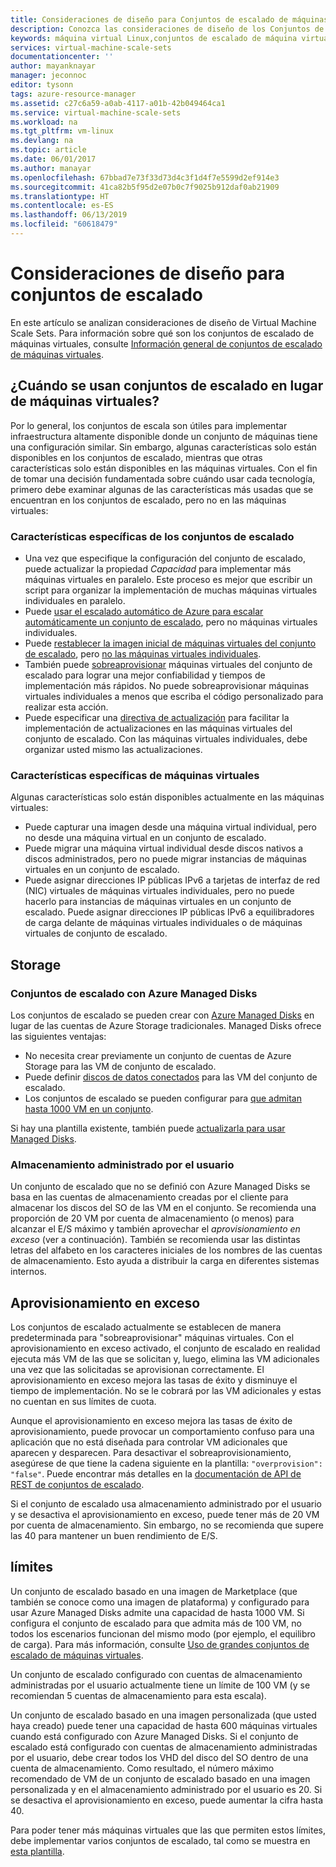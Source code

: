 ```yaml
---
title: Consideraciones de diseño para Conjuntos de escalado de máquinas virtuales de Azure | Microsoft Docs
description: Conozca las consideraciones de diseño de los Conjuntos de escalado de máquinas virtuales de Azure
keywords: máquina virtual Linux,conjuntos de escalado de máquina virtual
services: virtual-machine-scale-sets
documentationcenter: ''
author: mayanknayar
manager: jeconnoc
editor: tysonn
tags: azure-resource-manager
ms.assetid: c27c6a59-a0ab-4117-a01b-42b049464ca1
ms.service: virtual-machine-scale-sets
ms.workload: na
ms.tgt_pltfrm: vm-linux
ms.devlang: na
ms.topic: article
ms.date: 06/01/2017
ms.author: manayar
ms.openlocfilehash: 67bbad7e73f33d73d4c3f1d4f7e5599d2ef914e3
ms.sourcegitcommit: 41ca82b5f95d2e07b0c7f9025b912daf0ab21909
ms.translationtype: HT
ms.contentlocale: es-ES
ms.lasthandoff: 06/13/2019
ms.locfileid: "60618479"
---
```

# <a name="design-considerations-for-scale-sets"></a>Consideraciones de diseño para conjuntos de escalado
En este artículo se analizan consideraciones de diseño de Virtual Machine Scale Sets. Para información sobre qué son los conjuntos de escalado de máquinas virtuales, consulte [Información general de conjuntos de escalado de máquinas virtuales](virtual-machine-scale-sets-overview.md).

## <a name="when-to-use-scale-sets-instead-of-virtual-machines"></a>¿Cuándo se usan conjuntos de escalado en lugar de máquinas virtuales?
Por lo general, los conjuntos de escala son útiles para implementar infraestructura altamente disponible donde un conjunto de máquinas tiene una configuración similar. Sin embargo, algunas características solo están disponibles en los conjuntos de escalado, mientras que otras características solo están disponibles en las máquinas virtuales. Con el fin de tomar una decisión fundamentada sobre cuándo usar cada tecnología, primero debe examinar algunas de las características más usadas que se encuentran en los conjuntos de escalado, pero no en las máquinas virtuales:

### <a name="scale-set-specific-features"></a>Características específicas de los conjuntos de escalado

- Una vez que especifique la configuración del conjunto de escalado, puede actualizar la propiedad *Capacidad* para implementar más máquinas virtuales en paralelo. Este proceso es mejor que escribir un script para organizar la implementación de muchas máquinas virtuales individuales en paralelo.
- Puede [usar el escalado automático de Azure para escalar automáticamente un conjunto de escalado](./virtual-machine-scale-sets-autoscale-overview.md), pero no máquinas virtuales individuales.
- Puede [restablecer la imagen inicial de máquinas virtuales del conjunto de escalado](https://docs.microsoft.com/rest/api/compute/virtualmachinescalesets/reimage), pero [no las máquinas virtuales individuales](https://docs.microsoft.com/rest/api/compute/virtualmachines).
- También puede [sobreaprovisionar](https://docs.microsoft.com/azure/virtual-machine-scale-sets/virtual-machine-scale-sets-design-overview#overprovisioning) máquinas virtuales del conjunto de escalado para lograr una mejor confiabilidad y tiempos de implementación más rápidos. No puede sobreaprovisionar máquinas virtuales individuales a menos que escriba el código personalizado para realizar esta acción.
- Puede especificar una [directiva de actualización](./virtual-machine-scale-sets-upgrade-scale-set.md) para facilitar la implementación de actualizaciones en las máquinas virtuales del conjunto de escalado. Con las máquinas virtuales individuales, debe organizar usted mismo las actualizaciones.

### <a name="vm-specific-features"></a>Características específicas de máquinas virtuales

Algunas características solo están disponibles actualmente en las máquinas virtuales:

- Puede capturar una imagen desde una máquina virtual individual, pero no desde una máquina virtual en un conjunto de escalado.
- Puede migrar una máquina virtual individual desde discos nativos a discos administrados, pero no puede migrar instancias de máquinas virtuales en un conjunto de escalado.
- Puede asignar direcciones IP públicas IPv6 a tarjetas de interfaz de red (NIC) virtuales de máquinas virtuales individuales, pero no puede hacerlo para instancias de máquinas virtuales en un conjunto de escalado. Puede asignar direcciones IP públicas IPv6 a equilibradores de carga delante de máquinas virtuales individuales o de máquinas virtuales de conjunto de escalado.

## <a name="storage"></a>Storage

### <a name="scale-sets-with-azure-managed-disks"></a>Conjuntos de escalado con Azure Managed Disks
Los conjuntos de escalado se pueden crear con [Azure Managed Disks](../virtual-machines/windows/managed-disks-overview.md) en lugar de las cuentas de Azure Storage tradicionales. Managed Disks ofrece las siguientes ventajas:
- No necesita crear previamente un conjunto de cuentas de Azure Storage para las VM de conjunto de escalado.
- Puede definir [discos de datos conectados](virtual-machine-scale-sets-attached-disks.md) para las VM del conjunto de escalado.
- Los conjuntos de escalado se pueden configurar para [que admitan hasta 1000 VM en un conjunto](virtual-machine-scale-sets-placement-groups.md). 

Si hay una plantilla existente, también puede [actualizarla para usar Managed Disks](virtual-machine-scale-sets-convert-template-to-md.md).

### <a name="user-managed-storage"></a>Almacenamiento administrado por el usuario
Un conjunto de escalado que no se definió con Azure Managed Disks se basa en las cuentas de almacenamiento creadas por el cliente para almacenar los discos del SO de las VM en el conjunto. Se recomienda una proporción de 20 VM por cuenta de almacenamiento (o menos) para alcanzar el E/S máximo y también aprovechar el _aprovisionamiento en exceso_ (ver a continuación). También se recomienda usar las distintas letras del alfabeto en los caracteres iniciales de los nombres de las cuentas de almacenamiento. Esto ayuda a distribuir la carga en diferentes sistemas internos. 


## <a name="overprovisioning"></a>Aprovisionamiento en exceso
Los conjuntos de escalado actualmente se establecen de manera predeterminada para "sobreaprovisionar" máquinas virtuales. Con el aprovisionamiento en exceso activado, el conjunto de escalado en realidad ejecuta más VM de las que se solicitan y, luego, elimina las VM adicionales una vez que las solicitadas se aprovisionan correctamente. El aprovisionamiento en exceso mejora las tasas de éxito y disminuye el tiempo de implementación. No se le cobrará por las VM adicionales y estas no cuentan en sus límites de cuota.

Aunque el aprovisionamiento en exceso mejora las tasas de éxito de aprovisionamiento, puede provocar un comportamiento confuso para una aplicación que no está diseñada para controlar VM adicionales que aparecen y desparecen. Para desactivar el sobreaprovisionamiento, asegúrese de que tiene la cadena siguiente en la plantilla: `"overprovision": "false"`. Puede encontrar más detalles en la [documentación de API de REST de conjuntos de escalado](/rest/api/virtualmachinescalesets/create-or-update-a-set).

Si el conjunto de escalado usa almacenamiento administrado por el usuario y se desactiva el aprovisionamiento en exceso, puede tener más de 20 VM por cuenta de almacenamiento. Sin embargo, no se recomienda que supere las 40 para mantener un buen rendimiento de E/S. 

## <a name="limits"></a>límites
Un conjunto de escalado basado en una imagen de Marketplace (que también se conoce como una imagen de plataforma) y configurado para usar Azure Managed Disks admite una capacidad de hasta 1000 VM. Si configura el conjunto de escalado para que admita más de 100 VM, no todos los escenarios funcionan del mismo modo (por ejemplo, el equilibro de carga). Para más información, consulte [Uso de grandes conjuntos de escalado de máquinas virtuales](virtual-machine-scale-sets-placement-groups.md). 

Un conjunto de escalado configurado con cuentas de almacenamiento administradas por el usuario actualmente tiene un límite de 100 VM (y se recomiendan 5 cuentas de almacenamiento para esta escala).

Un conjunto de escalado basado en una imagen personalizada (que usted haya creado) puede tener una capacidad de hasta 600 máquinas virtuales cuando está configurado con Azure Managed Disks. Si el conjunto de escalado está configurado con cuentas de almacenamiento administradas por el usuario, debe crear todos los VHD del disco del SO dentro de una cuenta de almacenamiento. Como resultado, el número máximo recomendado de VM de un conjunto de escalado basado en una imagen personalizada y en el almacenamiento administrado por el usuario es 20. Si se desactiva el aprovisionamiento en exceso, puede aumentar la cifra hasta 40.

Para poder tener más máquinas virtuales que las que permiten estos límites, debe implementar varios conjuntos de escalado, tal como se muestra en [esta plantilla](https://github.com/Azure/azure-quickstart-templates/tree/master/301-custom-images-at-scale).


